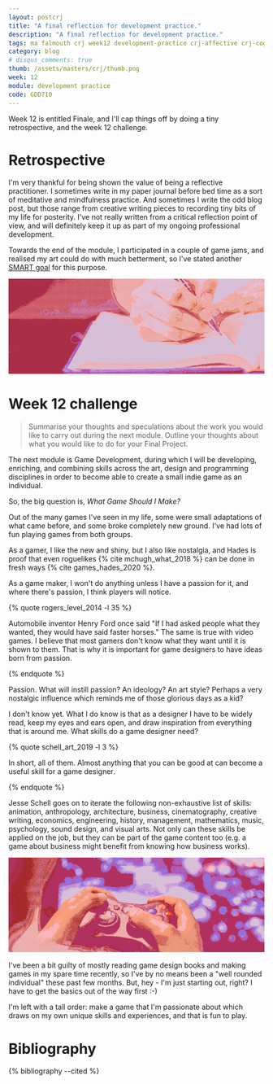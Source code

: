 ```yaml
---
layout: postcrj
title: "A final reflection for development practice."
description: "A final reflection for development practice."
tags: ma falmouth crj week12 development-practice crj-affective crj-cognitive crj-procedural
category: blog
# disqus_comments: true
thumb: /assets/masters/crj/thumb.png
week: 12
module: development practice
code: GDD710
---
```


Week 12 is entitled Finale, and I'll cap things off by doing a tiny retrospective, and the week 12 challenge.

# Retrospective

I'm very thankful for being shown the value of being a reflective practitioner. I sometimes write in my paper journal before bed time as a sort of meditative and mindfulness practice. And sometimes I write the odd blog post, but those range from creative writing pieces to recording tiny bits of my life for posterity. I've not really written from a critical reflection point of view, and will definitely keep it up as part of my ongoing professional development.

Towards the end of the module, I participated in a couple of game jams, and realised my art could do with much betterment, so I've stated another [SMART goal](/masters/goals#be-a-better-artist) for this purpose.

![Reflective journaling](/assets/posts/2020-12-07-a-final-reflection-for-development-practice/journal.png)

# Week 12 challenge

> Summarise your thoughts and speculations about the work you would like to carry out during the next module.
> Outline your thoughts about what you would like to do for your Final Project.

The next module is Game Development, during which I will be developing, enriching, and combining skills across the art, design and programming disciplines in order to become able to create a small indie game as an individual. 

So, the big question is, *What Game Should I Make?*

Out of the many games I've seen in my life, some were small adaptations of what came before, and some broke completely new ground. I've had lots of fun playing games from both groups. 

As a gamer, I like the new and shiny, but I also like nostalgia, and Hades is proof that even roguelikes {% cite mchugh_what_2018 %} can be done in fresh ways {% cite games_hades_2020 %}.

As a game maker, I won't do anything unless I have a passion for it, and where there's passion, I think players will notice.

{% quote rogers_level_2014 -l 35 %}

Automobile inventor Henry Ford once said "If I had asked people what they wanted, they would have said faster horses." The same is true with video games. I believe that most gamers don't know what they want until it is shown to them. That is why <span class="highlight">it is important for game designers to have ideas born from passion.</span>

{% endquote %}

Passion. What will instill passion? An ideology? An art style? Perhaps a very nostalgic influence which reminds me of those glorious days as a kid?

I don't know yet. What I do know is that as a designer I have to be widely read, keep my eyes and ears open, and draw inspiration from everything that is around me. What skills do a game designer need? 

{% quote schell_art_2019 -l 3 %}

In short, all of them. Almost anything that you can be good at can become a useful skill for a game designer.

{% endquote %}

Jesse Schell goes on to iterate the following non-exhaustive list of skills: animation, anthropology, architecture, business, cinematography, creative writing, economics, engineering, history, management, mathematics, music, psychology, sound design, and visual arts. Not only can these skills be applied on the job, but they can be part of the game content too (e.g. a game about business might benefit from knowing how business works).

![What game do they want? © University of Rochester](/assets/posts/2020-12-07-a-final-reflection-for-development-practice/gaming.png)

I've been a bit guilty of mostly reading game design books and making games in my spare time recently, so I've by no means been a "well rounded individual" these past few months. But, hey - I'm just starting out, right? I have to get the basics out of the way first :-)

I'm left with a tall order: make a game that I'm passionate about which draws on my own unique skills and experiences, and that is fun to play.

# Bibliography

{% bibliography --cited %}
